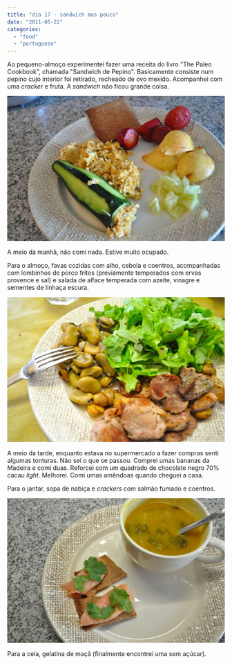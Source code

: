 ```yaml
---
title: "dia 17 - sandwich mas pouco"
date: "2011-05-22"
categories: 
  - "food"
  - "portuguese"
---
```


  

Ao pequeno-almoço experimentei fazer uma receita do livro "The Paleo Cookbook", chamada "Sandwich de Pepino". Basicamente consiste num pepino cujo interior foi retirado, recheado de ovo mexido. Acompanhei com uma _cracker_ e fruta. A _sandwich_ não ficou grande coisa.

  

[![](images/Querida+Di+-+711.jpg)](http://4.bp.blogspot.com/-ttgnzEWASQg/Tdq-gdXWXAI/AAAAAAAAEGY/SA767hOt14Q/s1600/Querida+Di+-+711.jpg)

  
A meio da manhã, não comi nada. Estive muito ocupado.  
  
Para o almoço, favas cozidas com alho, cebola e coentros, acompanhadas com lombinhos de porco fritos (previamente temperados com ervas provence e sal) e salada de alface temperada com azeite, vinagre e sementes de linhaça escura.  
  

[![](images/Querida+Di+-+713.jpg)](http://3.bp.blogspot.com/-XpqHV1-yi7U/Tdq-hN-Z0kI/AAAAAAAAEGc/sG6EN1S6Gk4/s1600/Querida+Di+-+713.jpg)

  
A meio da tarde, enquanto estava no supermercado a fazer compras senti algumas tonturas. Não sei o que se passou. Comprei umas bananas da Madeira e comi duas. Reforcei com um quadrado de chocolate negro 70% cacau _light_. Melhorei. Comi umas amêndoas quando cheguei a casa.  
  
Para o jantar, sopa de nabiça e _crackers_ com salmão fumado e coentros.  
  

[![](images/Querida+Di+-+718.jpg)](http://2.bp.blogspot.com/-hPJHx4R_IVY/Tdq-hnt7UgI/AAAAAAAAEGg/jnA9Pk26lFs/s1600/Querida+Di+-+718.jpg)

  
Para a ceia, gelatina de maçã (finalmente encontrei uma sem açúcar).
